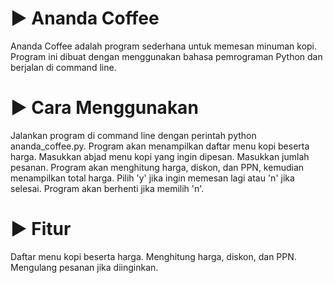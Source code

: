 # ▶️ Ananda Coffee
Ananda Coffee adalah program sederhana untuk memesan minuman kopi. Program ini dibuat dengan menggunakan bahasa pemrograman Python dan berjalan di command line.

# ▶️ Cara Menggunakan
Jalankan program di command line dengan perintah python ananda_coffee.py.
Program akan menampilkan daftar menu kopi beserta harga.
Masukkan abjad menu kopi yang ingin dipesan.
Masukkan jumlah pesanan.
Program akan menghitung harga, diskon, dan PPN, kemudian menampilkan total harga.
Pilih 'y' jika ingin memesan lagi atau 'n' jika selesai.
Program akan berhenti jika memilih 'n'.

# ▶️ Fitur
Daftar menu kopi beserta harga.
Menghitung harga, diskon, dan PPN.
Mengulang pesanan jika diinginkan.
